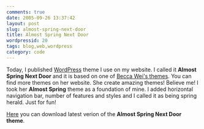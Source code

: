 ```yaml
---
comments: true
date: 2005-09-26 13:37:42
layout: post
slug: almost-spring-next-door
title: Almost Spring Next Door
wordpressid: 20
tags: blog,web,wordpress
category: code
---
```


Today, I published [WordPress](http://wordpress.org) theme I use on my website. I called it **Almost Spring Next Door** and it is based on one of [Becca Wei's themes](http://beccary.com/goodies/wordpress-themes/). You can find more themes on her website. She create amazing themes! Believe me! I took her **Almost Spring** theme as a foundation of mine. I added horizontal navigation bar, number of features and styles and I called it as being spring herald. Just for fun!

[Here](/download/projects/wordpress/almost-spring-next-door.tar.gz) you can download latest verion of the **Almost Spring Next Door theme**.
